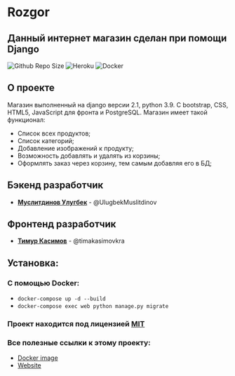 # Rozgor

## Данный интернет магазин сделан при помощи Django
![Github Repo Size](https://img.shields.io/github/repo-size/WEBGROUP-TUJ/Schetchiki?style=for-the-badge) ![Heroku](https://img.shields.io/github/workflow/status/WEBGROUP-TUJ/Schetchiki/Heroku%20Deploy?label=Heroku%20deploy&style=for-the-badge) ![Docker](https://img.shields.io/github/workflow/status/WEBGROUP-TUJ/Schetchiki/Docker?color=%232496ED&label=Docker&logo=%232496ED&logoColor=%232496ED&style=for-the-badge)

## О проекте

Магазин выполненный на django версии 2.1, python 3.9. С bootstrap, CSS, HTML5, JavaScript для фронта и PostgreSQL.
Магазин имеет такой функционал:

- Список всех продуктов;
- Список категорий;
- Добавление изображений к продукту;
- Возможность добавлять и удалять из корзины;
- Оформлять заказ через корзину, тем самым добавляя его в БД;

## Бэкенд разработчик

* [**Муслитдинов Улугбек**](https://github.com/UlugbekMuslitdinov) - @UlugbekMuslitdinov

## Фронтенд разработчик

* [**Тимур Касимов**](https://github.com/timakasimovkra) - @timakasimovkra

## Установка:
### С помощью Docker:

* ```docker-compose up -d --build```
* ```docker-compose exec web python manage.py migrate```

### Проект находится под лицензией [MIT](https://github.com/WEBGROUP-TUJ/Rozgor/blob/main/LICENSE)

### Все полезные ссылки к этому проекту:
* [Docker image](https://hub.docker.com/repository/docker/ulugbekus/rozgor)
* [Website](https://schetchiki.herokuapp.com)
